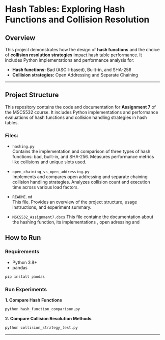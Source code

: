 
# Hash Tables: Exploring Hash Functions and Collision Resolution

##  Overview

This project demonstrates how the design of **hash functions** and the choice of **collision resolution strategies** impact hash table performance. It includes Python implementations and performance analysis for:

- **Hash functions:** Bad (ASCII-based), Built-in, and SHA-256
- **Collision strategies:** Open Addressing and Separate Chaining

---
## Project Structure

This repository contains the code and documentation for **Assignment 7** of the MSCS532 course. It includes Python implementations and performance evaluations of hash functions and collision handling strategies in hash tables.

### Files:

- `hashing.py`  
  Contains the implementation and comparison of three types of hash functions: bad, built-in, and SHA-256. Measures performance metrics like collisions and unique slots used.

- `open_chaining_vs_open_addressing.py`  
  Implements and compares open addressing and separate chaining collision handling strategies. Analyzes collision count and execution time across various load factors.

- `README.md`  
  This file. Provides an overview of the project structure, usage instructions, and experiment summary.

- `MSCS532_Assignment7.docs`
    This file containe the documentation about the hashing function, its implementations , open adressing and 
## How to Run

### Requirements

- Python 3.8+
- pandas

```bash
pip install pandas
```

### Run Experiments

**1. Compare Hash Functions**

```bash
python hash_function_comparison.py
```

**2. Compare Collision Resolution Methods**

```bash
python collision_strategy_test.py
```

---






